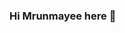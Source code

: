### Hi Mrunmayee here 👋

<!--
**mrunmayee9601/mrunmayee9601** is a ✨ _special_ ✨ repository because its `README.md` (this file) appears on your GitHub profile.

Here are some ideas to get you started:
🎓 Pursuing a Master's in Computer Science at Syracuse University, fueling my passion for technology and innovation.
💻 Eager to explore the dynamic and ever-evolving landscape of the tech world.
- 🔭 I’m currently working on ...
- 🌱 I’m currently learning ...
- 👯 I’m looking to collaborate on ...
- 🤔 I’m looking for help with ...
- 💬 Ask me about ...
- 📫 How to reach me: ...
- 😄 Pronouns: ...
- ⚡ Fun fact: ...
-->
